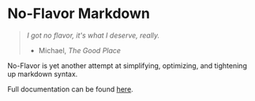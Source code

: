 # No-Flavor Markdown

> _I got no flavor, it's what I deserve, really._  
> - Michael, _The Good Place_

No-Flavor is yet another attempt at simplifying, optimizing, and tightening up
markdown syntax.

Full documentation can be found
[here](http://frankiebaffa.com/projects/nfm.html).
